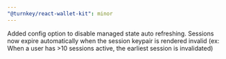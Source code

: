 ```yaml
---
"@turnkey/react-wallet-kit": minor
---
```


Added config option to disable managed state auto refreshing. Sessions now expire automatically when the session keypair is rendered invalid (ex: When a user has >10 sessions active, the earliest session is invalidated)
